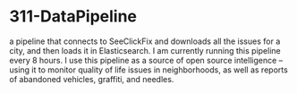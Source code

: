 # 311-DataPipeline
a pipeline that connects
to SeeClickFix and downloads all the issues for a city, and then loads it in Elasticsearch.
I am currently running this pipeline every 8 hours. I use this pipeline as a source of open
source intelligence – using it to monitor quality of life issues in neighborhoods, as well as
reports of abandoned vehicles, graffiti, and needles. 